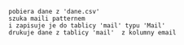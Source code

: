 	pobiera dane z 'dane.csv'
	szuka maili patternem 
	i zapisuje je do tablicy 'mail' typu 'Mail'
	drukuje dane z tablicy 'mail'  z kolumny email 
